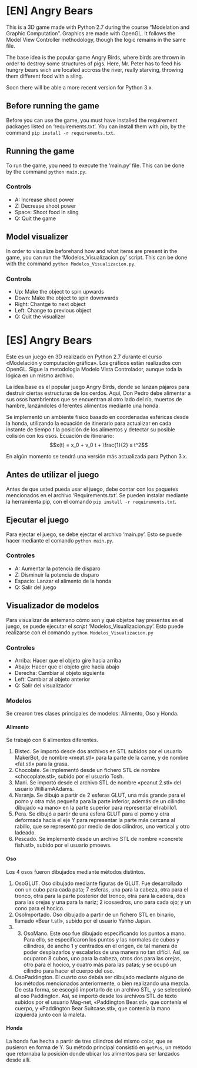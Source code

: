 # [EN] Angry Bears

This is a 3D game made with Python 2.7 during the course “Modelation and Graphic Computation”.
Graphics are made with OpenGL.
It follows the Model View Controller methodology, though the logic remains in the same file.

The base idea is the popular game Angry Birds, where birds are thrown in order to destroy some structures of pigs.
Here, Mr. Peter has to feed his hungry bears wich are located accross the river, really starving, throwing them different
food with a sling.

Soon there will be able a more recent version for Python 3.x.


## Before running the game

Before you can use the game, you must have installed the requirement packages listed on ‘requirements.txt’.
You can install them with pip, by the command `pip install -r requirements.txt`.


## Running the game

To run the game, you need to execute the ‘main.py’ file.
This can be done by the command `python main.py`.


### Controls

- A: Increase shoot power
- Z: Decrease shoot power
- Space: Shoot food in sling
- Q: Quit the game


## Model visualizer

In order to visualize beforehand how and what items are present in the game, you can run the ‘Modelos_Visualizacion.py’
script.
This can be done with the command `python Modelos_Visualizacion.py`.

### Controls

- Up: Make the object to spin upwards
- Down: Make the object to spin downwards
- Right: Chantge to next object
- Left: Change to previous object
- Q: Quit the visualizer


# [ES] Angry Bears

Este es un juego en 3D realizado en Python 2.7 durante el curso «Modelación y computación gráfica».
Los gráficos están realizados con OpenGL.
Sigue la metodología Modelo Vista Controlador, aunque toda la lógica en un mismo archivo.

La idea base es el popular juego Angry Birds, donde se lanzan pájaros para destruir ciertas estructuras de los cerdos.
Aquí, Don Pedro debe alimentar a sus osos hambrientos que se encuentran al otro lado del río, muertos de hambre, lanzándoles
diferentes alimentos mediante una honda.

Se implementó un ambiente físico basado en coordenadas esféricas desde la honda, utilizando la ecuación de itinerario para actualizar en cada instante de tiempo $t$ la posición de los alimentos y detectar su posible colisión con los osos.
Ecuación de itinerario:
$$x(t) = x_0 + v_0 t + \frac{1}{2} a t^2$$

En algún momento se tendrá una versión más actualizada para Python 3.x.


## Antes de utilizar el juego

Antes de que usted pueda usar el juego, debe contar con los paquetes mencionados en el archivo ‘Requirements.txt’.
Se pueden instalar mediante la herramienta pip, con el comando `pip install -r requirements.txt`.


## Ejecutar el juego

Para ejectar el juego, se debe ejectar el archivo ‘main.py’.
Esto se puede hacer mediante el comando `python main.py`.


### Controles

- A: Aumentar la potencia de disparo
- Z: Disminuir la potencia de disparo
- Espacio: Lanzar el alimento de la honda
- Q: Salir del juego


## Visualizador de modelos

Para visualizar de antemano cómo son y qué objetos hay presentes en el juego, se puede ejecutar el *script* ‘Modelos_Visualizacion.py’.
Esto puede realizarse con el comando `python Modelos_Visualizacion.py`

### Controles

- Arriba: Hacer que el objeto gire hacia arriba
- Abajo: Hacer que el objeto gire hacia abajo
- Derecha: Cambiar al objeto siguiente
- Left: Cambiar al objeto anterior
- Q: Salir del visualizador

### Modelos

Se crearon tres clases principales de modelos: Alimento, Oso y Honda.

#### Alimento

Se trabajó con 6 alimentos diferentes.

1. Bistec. Se importó desde dos archivos en STL subidos por el usuario MakerBot, de nombre «meat.stl» para la parte de la carne, y de nombre «fat.stl» para la
grasa.
2. Chocolate. Se implementó desde un fichero STL de nombre «chocoplate.stl», subido por el usuario Tosh.
3. Mani. Se importó desde el archivo STL de nombre «peanut 2.stl» del usuario WilliamAAdams.
4. Naranja. Se dibujó a partir de 2 esferas GLUT, una más grande para el pomo y otra más pequeña para la parte inferior, además de un cilindro dibujado «a mano» en la parte superior para representar el rabillo1.
5. Pera. Se dibujó a partir de una esfera GLUT para el pomo y otra deformada hacia el eje Y para representar la parte más cercana al rabillo, que se representó por medio de dos cilindros, uno vertical y otro ladeado.
6. Pescado. Se implementó desde un archivo STL de nombre «concrete fish.stl», subido por el usuario pmoews.

#### Oso

Los 4 osos fueron dibujados mediante métodos distintos.
1. OsoGLUT. Oso dibujado mediante figuras de GLUT. Fue desarrollado con un cubo para cada pata; 7 esferas, una para la cabeza, otra para el tronco, otra para la parte posterior del tronco, otra para la cadera, dos para las orejas y una para la nariz; 2 icosaedros, uno para cada ojo; y un cono para el hocico.
2. OsoImportado. Oso dibujado a partir de un fichero STL en binario, llamado «Bear t.stl», subido por el usuario Yahho Japan.
3. 3. OsoMano. Este oso fue dibujado especificando los puntos a mano. Para ello, se especificaron los puntos y las normales de cubos y cilindros, de ancho 1 y centrados en el origen, de tal manera de poder desplazarlos y escalarlos de una manera no tan difícil. Así, se ocuparon 8 cubos, uno para la cabeza, otros dos para las orejas, otro para el hocico, y cuatro más para las patas; y se ocupó un cilindro para hacer el cuerpo del oso.
4. OsoPaddington. El cuarto oso debıía ser dibujado mediante alguno de los métodos mencionados anteriormente, o bien realizando una mezcla. De esta forma, se escogió importarlo de un archivo STL, y se seleccionó al oso Paddington. Así, se importó desde los archivos STL de texto subidos por el usuario Mag-net, «Paddington Bear.stl», que contenía el cuerpo, y «Paddington Bear Suitcase.stl», que contenía la mano izquierda junto con la maleta.

#### Honda

La honda fue hecha a partir de tres cilindros del mismo color, que se pusieron en forma de Y. Su método principal consistió en `getPos`, un método que retornaba la posición donde ubicar los alimentos para ser lanzados desde allí.
